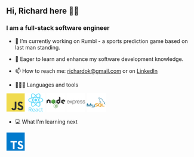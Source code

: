 ## Hi, Richard here 👋🏾

### I am a full-stack software engineer

- 🔭 I’m currently working on Rumbl - a sports prediction game based on last man standing.
- 🌱 Eager to learn and enhance my software development knowledge.
- 📫 How to reach me: richardok@gmail.com or on [LinkedIn](https://www.linkedin.com/in/richard-konadu/)

- 👨🏽‍🔧 Languages and tools
<p>
<img src="https://raw.githubusercontent.com/devicons/devicon/master/icons/javascript/javascript-original.svg" alt="javascript" width="50" height="50"/> 
<img src="https://raw.githubusercontent.com/devicons/devicon/master/icons/react/react-original-wordmark.svg" alt="react" width="50" height="50"/> 
<img src="https://raw.githubusercontent.com/devicons/devicon/master/icons/nodejs/nodejs-original-wordmark.svg" alt="nodejs" width="50" height="50"/> 
<img src="https://raw.githubusercontent.com/devicons/devicon/master/icons/express/express-original-wordmark.svg" alt="express" width="50" height="50"/> 
<img src="https://raw.githubusercontent.com/devicons/devicon/master/icons/mysql/mysql-original-wordmark.svg" alt="mysql" width="50" height="50"/>
</p>

- 💻 What I'm learning next
<img src="https://raw.githubusercontent.com/devicons/devicon/master/icons/typescript/typescript-original.svg" alt="typescript" width="50" height="50"/>
